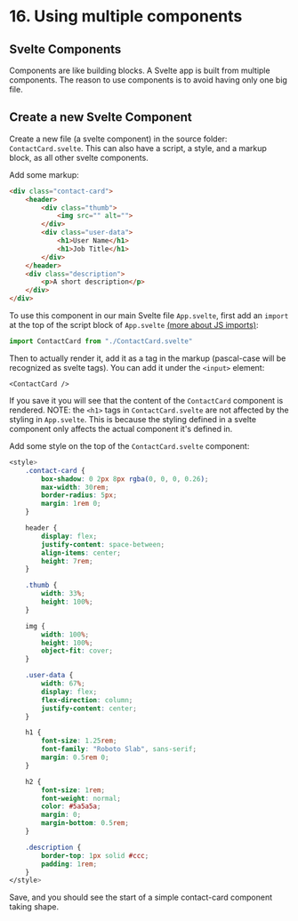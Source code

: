 # 16. Using multiple components

## Svelte Components

Components are like building blocks.
A Svelte app is built from multiple components.
The reason to use components is to avoid having only one big file.

## Create a new Svelte Component

Create a new file (a svelte component) in the source folder: `ContactCard.svelte`.
This can also have a script, a style, and a markup block, as all other svelte components.

Add some markup:

```html
<div class="contact-card">
    <header>
        <div class="thumb">
            <img src="" alt="">
        </div>
        <div class="user-data">
            <h1>User Name</h1>
            <h1>Job Title</h1>
        </div>
    </header>
    <div class="description">
        <p>A short description</p>
    </div>
</div>
```

To use this component in our main Svelte file `App.svelte`, first add an `import` at the top of the script block of `App.svelte` [(more about JS imports)](https://developer.mozilla.org/en-US/docs/Web/JavaScript/Reference/Statements/import):

```js
import ContactCard from "./ContactCard.svelte"
```

Then to actually render it, add it as a tag in the markup (pascal-case will be recognized as svelte tags). You can add it under the `<input>` element:

```svelte
<ContactCard />
```

If you save it you will see that the content of the `ContactCard` component is rendered.
NOTE: the `<h1>` tags in `ContactCard.svelte` are not affected by the styling in `App.svelte`. This is because the styling defined in a svelte component only affects the actual component it's defined in.

Add some style on the top of the `ContactCard.svelte` component:
```css
<style>
    .contact-card {
        box-shadow: 0 2px 8px rgba(0, 0, 0, 0.26);
        max-width: 30rem;
        border-radius: 5px;
        margin: 1rem 0;
    }

    header {
        display: flex;
        justify-content: space-between;
        align-items: center;
        height: 7rem;
    }

    .thumb {
        width: 33%;
        height: 100%;
    }

    img {
        width: 100%;
        height: 100%;
        object-fit: cover;
    }

    .user-data {
        width: 67%;
        display: flex;
        flex-direction: column;
        justify-content: center;
    }

    h1 {
        font-size: 1.25rem;
        font-family: "Roboto Slab", sans-serif;
        margin: 0.5rem 0;
    }

    h2 {
        font-size: 1rem;
        font-weight: normal;
        color: #5a5a5a;
        margin: 0;
        margin-bottom: 0.5rem;
    }

    .description {
        border-top: 1px solid #ccc;
        padding: 1rem;
    }
</style>
```

Save, and you should see the start of a simple contact-card component taking shape.

